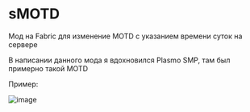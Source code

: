 # sMOTD
Мод на Fabric для изменение MOTD с указанием времени суток на сервере

В написании данного мода я вдохновился Plasmo SMP, там был примерно такой MOTD

Пример:

![image](https://user-images.githubusercontent.com/86980879/209474819-e237ab1d-d54a-4464-a496-0cafab1c1749.png)
